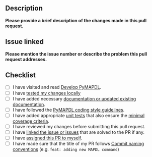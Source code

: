 ## Description
**Please provide a brief description of the changes made in this pull request.**

## Issue linked
**Please mention the issue number or describe the problem this pull request addresses.**

## Checklist
- [ ] I have visited and read [Develop PyMAPDL](https://mapdl.docs.pyansys.com/version/stable/getting_started/develop_pymapdl.html#develop-pymapdl).
- [ ] I have [tested my changes locally](https://mapdl.docs.pyansys.com/version/stable/getting_started/develop_pymapdl.html#unit-testing)
- [ ] I have added necessary [documentation or updated existing documentation](https://mapdl.docs.pyansys.com/version/stable/getting_started/write_documentation.html#id2).
- [ ] I have followed the [PyMAPDL coding style guidelines](https://mapdl.docs.pyansys.com/version/stable/getting_started/develop_pymapdl.html#code-style).
- [ ] I have added appropriate [unit tests](https://mapdl.docs.pyansys.com/version/stable/getting_started/develop_pymapdl.html#unit-testing) that also ensure the [minimal coverage criteria](https://mapdl.docs.pyansys.com/version/stable/getting_started/develop_pymapdl.html#code-coverage).
- [ ] I have reviewed my changes before submitting this pull request.
- [ ] I have [linked the issue or issues](https://dev.docs.pyansys.com/content-writing/content-how-tos/create-PR.html#id2) that are solved to the PR if any.
- [ ] I have [assigned this PR to myself](https://dev.docs.pyansys.com/content-writing/content-how-tos/create-PR.html#id2).
- [ ] I have made sure that the title of my PR follows [Commit naming conventions](https://dev.docs.pyansys.com/how-to/contributing.html#commit-naming-conventions) (e.g. ``feat: adding new MAPDL command``)